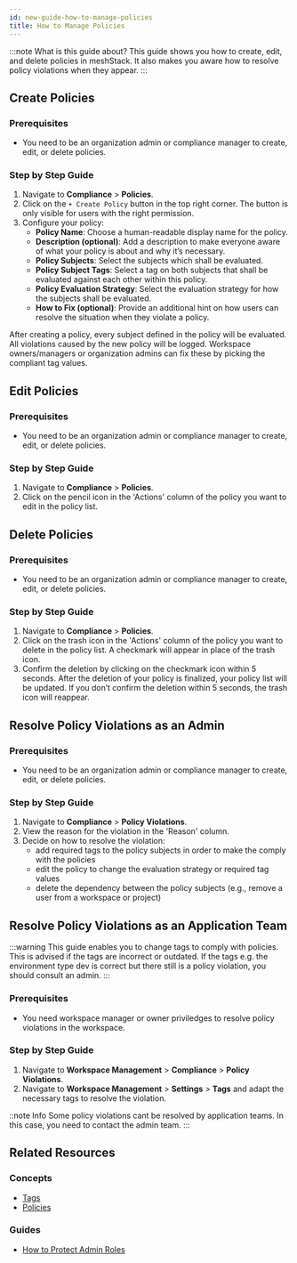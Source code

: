 ```yaml
---
id: new-guide-how-to-manage-policies
title: How to Manage Policies
---
```


:::note What is this guide about?
This guide shows you how to create, edit, and delete policies in meshStack. It also makes you aware how to resolve policy violations when they appear.
:::

## Create Policies

### Prerequisites

- You need to be an organization admin or compliance manager to create, edit, or delete policies.

### Step by Step Guide

1. Navigate to **Compliance** > **Policies**.
2. Click on the `+ Create Policy` button in the top right corner. The button is only visible for users with the right permission.
3. Configure your policy:
    - **Policy Name**: Choose a human-readable display name for the policy.
    - **Description (optional)**: Add a description to make everyone aware of what your policy is about and why it’s necessary.
    - **Policy Subjects**: Select the subjects which shall be evaluated.
    - **Policy Subject Tags**: Select a tag on both subjects that shall be evaluated against each other within this policy.
    - **Policy Evaluation Strategy**: Select the evaluation strategy for how the subjects shall be evaluated.
    - **How to Fix (optional)**: Provide an additional hint on how users can resolve the situation when they violate a policy.

After creating a policy, every subject defined in the policy will be evaluated. All violations caused by the new policy will be logged. Workspace owners/managers or organization admins can fix these by picking the compliant tag values.

## Edit Policies

### Prerequisites

- You need to be an organization admin or compliance manager to create, edit, or delete policies.

### Step by Step Guide

1. Navigate to **Compliance** > **Policies**.
2. Click on the pencil icon in the 'Actions' column of the policy you want to edit in the policy list.

## Delete Policies

### Prerequisites

- You need to be an organization admin or compliance manager to create, edit, or delete policies.

### Step by Step Guide

1. Navigate to **Compliance** > **Policies**.
2. Click on the trash icon in the 'Actions' column of the policy you want to delete in the policy list. A checkmark will appear in place of the trash icon.
3. Confirm the deletion by clicking on the checkmark icon within 5 seconds. After the deletion of your policy is finalized, your policy list will be updated. If you don’t confirm the deletion within 5 seconds, the trash icon will reappear.

## Resolve Policy Violations as an Admin

### Prerequisites

- You need to be an organization admin or compliance manager to create, edit, or delete policies.

### Step by Step Guide 

1. Navigate to **Compliance** > **Policy Violations**.
2. View the reason for the violation in the 'Reason' column.
3. Decide on how to resolve the violation:
   - add required tags to the policy subjects in order to make the comply with the policies
   - edit the policy to change the evaluation strategy or required tag values
   - delete the dependency between the policy subjects (e.g., remove a user from a workspace or project)

## Resolve Policy Violations as an Application Team

:::warning
This guide enables you to change tags to comply with policies. This is advised if the tags are incorrect or outdated. If the tags e.g. the environment type dev is correct but there still is a policy violation, you should consult an admin.
:::

### Prerequisites

- You need workspace manager or owner priviledges to resolve policy violations in the workspace.

### Step by Step Guide

1. Navigate to **Workspace Management** > **Compliance** > **Policy Violations**.
2. Navigate to **Workspace Management** > **Settings** > **Tags** and adapt the necessary tags to resolve the violation.

::note Info
Some policy violations cant be resolved by application teams. In this case, you need to contact the admin team.
:::

## Related Resources

### Concepts

- [Tags](concepts/tag.md)
- [Policies](concepts/policy.md)

### Guides

- [How to Protect Admin Roles](new-guide-how-to-protect-admin-roles.md)
